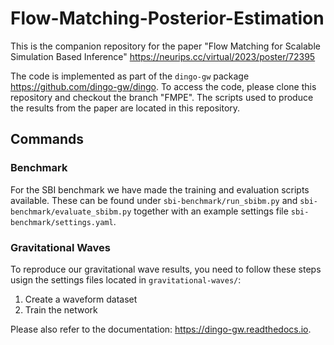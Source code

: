 # Flow-Matching-Posterior-Estimation

This is the companion repository for the paper "Flow Matching for Scalable Simulation Based Inference" https://neurips.cc/virtual/2023/poster/72395

The code is implemented as part of the `dingo-gw` package https://github.com/dingo-gw/dingo. To access the code, please clone this repository and checkout the branch "FMPE". The scripts used to produce the results from the paper are located in this repository.

## Commands

### Benchmark 

For the SBI benchmark we have made the training and evaluation scripts available. These can be found under `sbi-benchmark/run_sbibm.py` and `sbi-benchmark/evaluate_sbibm.py` together with an example settings file `sbi-benchmark/settings.yaml`. 

### Gravitational Waves

To reproduce our gravitational wave results, you need to follow these steps usign the settings files located in `gravitational-waves/`:
1. Create a waveform dataset
2. Train the network 


Please also refer to the documentation: https://dingo-gw.readthedocs.io.

